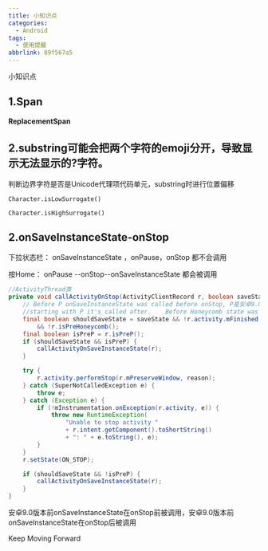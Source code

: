```yaml
---
title: 小知识点
categories:
  - Android
tags:
  - 使用提醒
abbrlink: 89f567a5
---
```






小知识点

<!-- more -->



## 1.Span

**ReplacementSpan**



## 2.substring可能会把两个字符的emoji分开，导致显示无法显示的?字符。

判断边界字符是否是Unicode代理项代码单元，substring时进行位置偏移

```
Character.isLowSurrogate()

Character.isHighSurrogate()
```



## 2.onSaveInstanceState-onStop

下拉状态栏： onSaveInstanceState ，onPause，onStop 都不会调用

按Home： onPause --onStop--onSaveInstanceState 都会被调用

```java
//ActivityThread类
private void callActivityOnStop(ActivityClientRecord r, boolean saveState, String reason) {
    // Before P onSaveInstanceState was called before onStop, P是安卓9.0版本
    //starting with P it's called after.    Before Honeycomb state was always saved before onPause.
    final boolean shouldSaveState = saveState && !r.activity.mFinished && r.state == null
        && !r.isPreHoneycomb();
    final boolean isPreP = r.isPreP();
    if (shouldSaveState && isPreP) {
        callActivityOnSaveInstanceState(r);
    }

    try {
        r.activity.performStop(r.mPreserveWindow, reason);
    } catch (SuperNotCalledException e) {
        throw e;
    } catch (Exception e) {
        if (!mInstrumentation.onException(r.activity, e)) {
            throw new RuntimeException(
                "Unable to stop activity "
                + r.intent.getComponent().toShortString()
                + ": " + e.toString(), e);
        }
    }
    r.setState(ON_STOP);

    if (shouldSaveState && !isPreP) {
        callActivityOnSaveInstanceState(r);
    }
}
```

安卓9.0版本前onSaveInstanceState在onStop前被调用，安卓9.0版本前onSaveInstanceState在onStop后被调用





Keep Moving Forward
